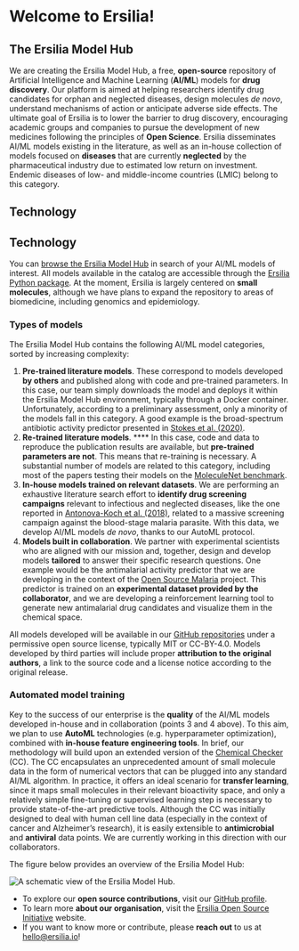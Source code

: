 # Welcome to Ersilia!

## The Ersilia Model Hub

We are creating the Ersilia Model Hub, a free, **open-source** repository of Artificial Intelligence and Machine Learning (**AI/ML**) models for **drug discovery**. Our platform is aimed at helping researchers identify drug candidates for orphan and neglected diseases, design molecules _de novo_, understand mechanisms of action or anticipate adverse side effects. The ultimate goal of Ersilia is to lower the barrier to drug discovery, encouraging academic groups and companies to pursue the development of new medicines following the principles of **Open Science**. Ersilia disseminates AI/ML models existing in the literature, as well as an in-house collection of models focused on **diseases** that are currently **neglected** by the pharmaceutical industry due to estimated low return on investment. Endemic diseases of low- and middle-income countries (LMIC) belong to this category.

## Technology

## Technology

You can [browse the Ersilia Model Hub](https://airtable.com/shrUcrUnd7jB9ChZV) in search of your AI/ML models of interest. All models available in the catalog are accessible through the [Ersilia Python package](https://github.com/ersilia-os/ersilia). At the moment, Ersilia is largely centered on **small molecules**, although we have plans to expand the repository to areas of biomedicine, including genomics and epidemiology.

### **Types of models**

The Ersilia Model Hub contains the following AI/ML model categories, sorted by increasing complexity:

1. **Pre-trained literature models**. These correspond to models developed **by others** and published along with code and pre-trained parameters. In this case, our team simply downloads the model and deploys it within the Ersilia Model Hub environment, typically through a Docker container. Unfortunately, according to a preliminary assessment, only a minority of the models fall in this category. A good example is the broad-spectrum antibiotic activity predictor presented in [Stokes et al. (2020)](https://pubmed.ncbi.nlm.nih.gov/32084340/).
2. **Re-trained literature models**. **** In this case, code and data to reproduce the publication results are available, but **pre-trained parameters are not**. This means that re-training is necessary. A substantial number of models are related to this category, including most of the papers testing their models on the [MoleculeNet benchmark](https://pubs.rsc.org/en/content/articlelanding/2018/sc/c7sc02664a).
3. **In-house models trained on relevant datasets**. We are performing an exhaustive literature search effort to **identify drug screening campaigns** relevant to infectious and neglected diseases, like the one reported in [Antonova-Koch et al. (2018)](https://www.science.org/doi/10.1126/science.aat9446), related to a massive screening campaign against the blood-stage malaria parasite. With this data, we develop AI/ML models _de novo_, thanks to our AutoML protocol.
4. **Models built in collaboration**. We partner with experimental scientists who are aligned with our mission and, together, design and develop models **tailored** to answer their specific research questions. One example would be the antimalarial activity predictor that we are developing in the context of the [Open Source Malaria](http://opensourcemalaria.org) project. This predictor is trained on an **experimental dataset provided by the collaborator**, and we are developing a reinforcement learning tool to generate new antimalarial drug candidates and visualize them in the chemical space.

All models developed will be available in our [GitHub repositories](https://github.com/ersilia-os/) under a permissive open source license, typically MIT or CC-BY-4.0. Models developed by third parties will include proper **attribution to the original authors**, a link to the source code and a license notice according to the original release.

### Automated model training

Key to the success of our enterprise is the **quality** of the AI/ML models developed in-house and in collaboration (points 3 and 4 above). To this aim, we plan to use **AutoML** technologies (e.g. hyperparameter optimization), combined with **in-house feature engineering tools**. In brief, our methodology will build upon an extended version of the [Chemical Checker](https://bioactivitysignatures.org) (CC). The CC encapsulates an unprecedented amount of small molecule data in the form of numerical vectors that can be plugged into any standard AI/ML algorithm. In practice, it offers an ideal scenario for **transfer learning**, since it maps small molecules in their relevant bioactivity space, and only a relatively simple fine-tuning or supervised learning step is necessary to provide state-of-the-art predictive tools. Although the CC was initially designed to deal with human cell line data (especially in the context of cancer and Alzheimer’s research), it is easily extensible to **antimicrobial** and **antiviral** data points. We are currently working in this direction with our collaborators.

The figure below provides an overview of the Ersilia Model Hub:

![A schematic view of the Ersilia Model Hub.](<.gitbook/assets/Ersilia\_Hub-02 (1).png>)

* To explore our **open source contributions**, visit our [GitHub profile](https://github.com/ersilia-os/).
* To learn more **about our organisation**, visit the [Ersilia Open Source Initiative](https://ersilia.io) website.
* If you want to know more or contribute, please **reach out** to us at [hello@ersilia.io](mailto:hello@ersilia.io)!
